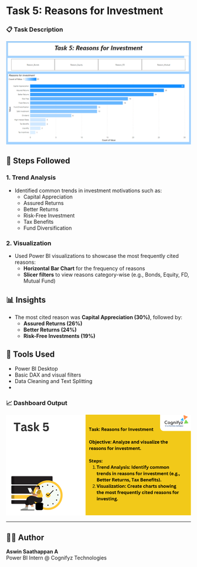 # Task 5: Reasons for Investment

### 📋 Task Description
![Task Description](./Screenshot%202025-07-05%20134552.png)
## 🧩 Steps Followed

### 1. **Trend Analysis**
- Identified common trends in investment motivations such as:
  - Capital Appreciation
  - Assured Returns
  - Better Returns
  - Risk-Free Investment
  - Tax Benefits
  - Fund Diversification

### 2. **Visualization**
- Used Power BI visualizations to showcase the most frequently cited reasons:
  - **Horizontal Bar Chart** for the frequency of reasons
  - **Slicer filters** to view reasons category-wise (e.g., Bonds, Equity, FD, Mutual Fund)

## 📊 Insights
- The most cited reason was **Capital Appreciation (30%)**, followed by:
  - **Assured Returns (26%)**
  - **Better Returns (24%)**
  - **Risk-Free Investments (19%)**

## 🧠 Tools Used
- Power BI Desktop  
- Basic DAX and visual filters  
- Data Cleaning and Text Splitting
- 
### 📈 Dashboard Output
![Dashboard Screenshot](./Screenshot%202025-07-05%20134809.png)

---

## 👨‍💻 Author
**Aswin Saathappan A**  
Power BI Intern @ Cognifyz Technologies
